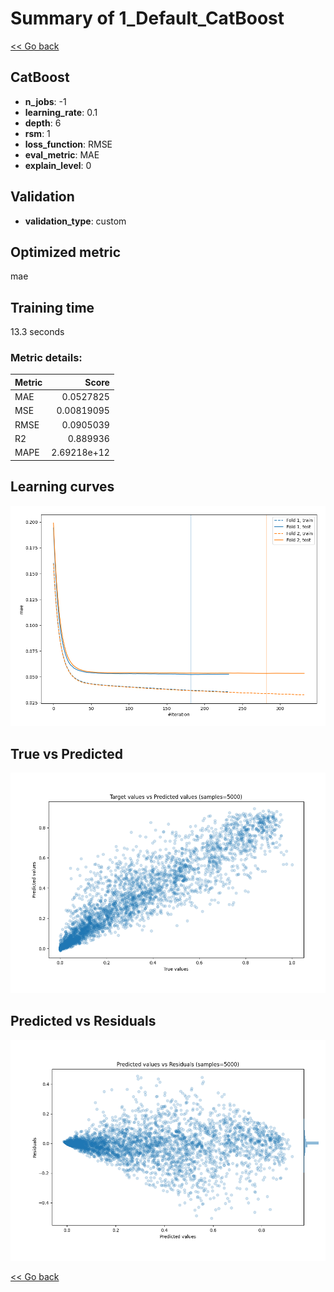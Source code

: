 # Summary of 1_Default_CatBoost

[<< Go back](../README.md)


## CatBoost
- **n_jobs**: -1
- **learning_rate**: 0.1
- **depth**: 6
- **rsm**: 1
- **loss_function**: RMSE
- **eval_metric**: MAE
- **explain_level**: 0

## Validation
 - **validation_type**: custom

## Optimized metric
mae

## Training time

13.3 seconds

### Metric details:
| Metric   |       Score |
|:---------|------------:|
| MAE      | 0.0527825   |
| MSE      | 0.00819095  |
| RMSE     | 0.0905039   |
| R2       | 0.889936    |
| MAPE     | 2.69218e+12 |



## Learning curves
![Learning curves](learning_curves.png)
## True vs Predicted

![True vs Predicted](true_vs_predicted.png)


## Predicted vs Residuals

![Predicted vs Residuals](predicted_vs_residuals.png)



[<< Go back](../README.md)
